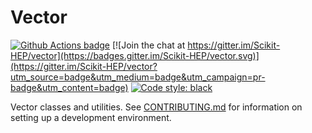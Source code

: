 # Vector

[![Github Actions badge](https://github.com/scikit-hep/vector/workflows/CI/badge.svg)](https://github.com/scikit-hep/vector/actions)
[![Join the chat at https://gitter.im/Scikit-HEP/vector](https://badges.gitter.im/Scikit-HEP/vector.svg)](https://gitter.im/Scikit-HEP/vector?utm_source=badge&utm_medium=badge&utm_campaign=pr-badge&utm_content=badge)
[![Code style: black](https://img.shields.io/badge/code%20style-black-000000.svg)](https://github.com/psf/black)

Vector classes and utilities. See [CONTRIBUTING.md](./.github/CONTRIBUTING.md) for information on setting up a development environment.
